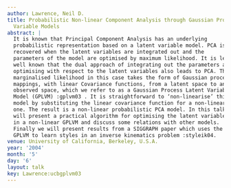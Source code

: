 ```yaml
---
author: Lawrence, Neil D.
title: Probabilistic Non-linear Component Analysis through Gaussian Process Latent
  Variable Models
abstract: |
  It is known that Principal Component Analysis has an underlying
  probabilistic representation based on a latent variable model. PCA is
  recovered when the latent variables are integrated out and the
  parameters of the model are optimised by maximum likelihood. It is less
  well known that the dual approach of integrating out the parameters and
  optimising with respect to the latent variables also leads to PCA. The
  marginalised likelihood in this case takes the form of Gaussian process
  mappings, with linear Covariance functions, from a latent space to an
  observed space, which we refer to as a Gaussian Process Latent Variable
  Model (GPLVM) :gplvm03 . It is straightforward to ‘non-linearise’ this
  model by substituting the linear covariance function for a non-linear
  one. The result is a non-linear probabilistic PCA model. In this talk we
  will present a practical algorithm for optimising the latent variables
  in a non-linear GPLVM and discuss some relations with other models.
  Finally we will present results from a SIGGRAPH paper which uses the
  GPLVM to learn styles in an inverse kinematics problem :styleik04.
venue: University of California, Berkeley, U.S.A.
year: '2004'
month: '5'
day: '6'
layout: talk
key: Lawrence:ucbgplvm03
---
```

